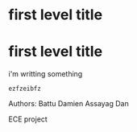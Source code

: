 # first level title

first level title
=================

i'm writting something 

``````
ezfzeibfz
``````


Authors: Battu Damien
		 Assayag Dan
		 
ECE project